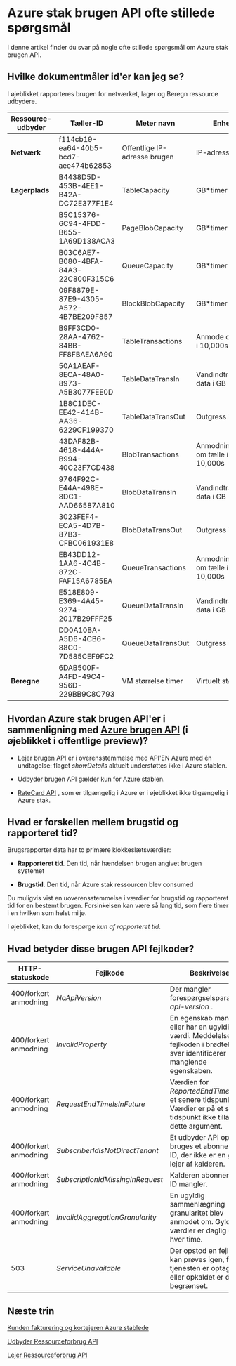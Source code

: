 <properties
    pageTitle="Ofte stillede spørgsmål til brugen-relaterede | Microsoft Azure"
    description="Liste over Azure stak målere, sammenligning med Azure brugen API, brugstid og rapporteret tid fejlkoder."
    services="azure-stack"
    documentationCenter=""
    authors="AlfredoPizzirani"
    manager="byronr"
    editor=""/>

<tags
    ms.service="azure-stack"
    ms.workload="na"
    ms.tgt_pltfrm="na"
    ms.devlang="na"
    ms.topic="article"
    ms.date="10/18/2016"
    ms.author="alfredop"/>

# <a name="azure-stack-usage-api-faqs"></a>Azure stak brugen API ofte stillede spørgsmål
I denne artikel finder du svar på nogle ofte stillede spørgsmål om Azure stak brugen API.

## <a name="what-meter-ids-can-i-see"></a>Hvilke dokumentmåler id'er kan jeg se?

I øjeblikket rapporteres brugen for netværket, lager og Beregn ressource udbydere.

| **Ressource-udbyder** | **Tæller-ID** |**Meter navn** | **Enhed** | **Yderligere oplysninger** |
| --------------------------- | --------------------------------------- | -------------------------- | ---------------------------- | ----------------------------------------- |
| **Netværk** | f114cb19-ea64-40b5-bcd7-aee474b62853 | Offentlige IP-adresse brugen | IP-adresse |                    
| **Lagerplads**  | B4438D5D-453B-4EE1-B42A-DC72E377F1E4 | TableCapacity | GB\*timer | Samlede kapacitet, der bruges af tabeller |
|              | B5C15376-6C94-4FDD-B655-1A69D138ACA3 | PageBlobCapacity | GB\*timer | Samlede kapacitet consumed ved siden BLOB |
|              | B03C6AE7-B080-4BFA-84A3-22C800F315C6 | QueueCapacity  | GB\*timer  | Samlede kapacitet, der er brugt i kø |
| | 09F8879E-87E9-4305-A572-4B7BE209F857 | BlockBlobCapacity | GB\*timer  | Samlede kapacitet consumed ved at blokere BLOB |
| | B9FF3CD0-28AA-4762-84BB-FF8FBAEA6A90 | TableTransactions  | Anmode om Tæl i 10,000s   | Tabel serviceanmodninger (i 10,000s) |
| | 50A1AEAF-8ECA-48A0-8973-A5B3077FEE0D | TableDataTransIn | Vandindtrængen data i GB | Tabel service data vandindtrængen i GB |
| | 1B8C1DEC-EE42-414B-AA36-6229CF199370 | TableDataTransOut | Outgress i GB | Tabel service data udgangspunkt i GB |
| | 43DAF82B-4618-444A-B994-40C23F7CD438 | BlobTransactions | Anmodninger om tælle i 10,000s | BLOB serviceanmodninger (i 10,000s) |
| | 9764F92C-E44A-498E-8DC1-AAD66587A810   | BlobDataTransIn    | Vandindtrængen data i GB          | BLOB service data vandindtrængen i GB 
| | 3023FEF4-ECA5-4D7B-87B3-CFBC061931E8   | BlobDataTransOut   | Outgress i GB              | BLOB service data udgangspunkt i GB 
| | EB43DD12-1AA6-4C4B-872C-FAF15A6785EA   | QueueTransactions  | Anmodninger om tælle i 10,000s   | Kø serviceanmodninger (i 10,000s) 
| | E518E809-E369-4A45-9274-2017B29FFF25   | QueueDataTransIn          | Vandindtrængen data i GB         | Kø service data vandindtrængen i GB 
| | DD0A10BA-A5D6-4CB6-88C0-7D585CEF9FC2   | QueueDataTransOut         | Outgress i GB  | Kø service data udgangspunkt i GB 
| **Beregne** | 6DAB500F-A4FD-49C4-956D-229BB9C8C793 | VM størrelse timer | Virtuelt størrelse |



## <a name="how-do-the-azure-stack-usage-apis-compare-to-the-azure-usage-apihttpsmsdnmicrosoftcomlibraryazure1ea5b323-54bb-423d-916f-190de96c6a3c-currently-in-public-preview"></a>Hvordan Azure stak brugen API'er i sammenligning med [Azure brugen API](https://msdn.microsoft.com/library/azure/1ea5b323-54bb-423d-916f-190de96c6a3c) (i øjeblikket i offentlige preview)?

-   Lejer brugen API er i overensstemmelse med API'EN Azure med én undtagelse: flaget *showDetails* aktuelt understøttes ikke i Azure stablen.

-   Udbyder brugen API gælder kun for Azure stablen.

-   [RateCard API](https://msdn.microsoft.com/en-us/library/azure/mt219004.aspx) , som er tilgængelig i Azure er i øjeblikket ikke tilgængelig i Azure stak.

## <a name="what-is-the-difference-between-usage-time-and-reported-time"></a>Hvad er forskellen mellem brugstid og rapporteret tid?

Brugsrapporter data har to primære klokkeslætsværdier:

-   **Rapporteret tid**. Den tid, når hændelsen brugen angivet brugen systemet

-   **Brugstid**. Den tid, når Azure stak ressourcen blev consumed

Du muligvis vist en uoverensstemmelse i værdier for brugstid og rapporteret tid for en bestemt brugen. Forsinkelsen kan være så lang tid, som flere timer i en hvilken som helst miljø.

I øjeblikket, kan du forespørge *kun af rapporteret tid*.

## <a name="what-do-these-usage-api-error-codes-mean"></a>Hvad betyder disse brugen API fejlkoder?

| **HTTP-statuskode** | **Fejlkode** | **Beskrivelse** |
| ---------------------- | ------------------------------------------------------------------ | ------------------------------------------------------------------------------------------------------------------------------------ |
| 400/forkert anmodning        | *NoApiVersion*     | Der mangler forespørgselsparameter *api-version* .
| 400/forkert anmodning        | *InvalidProperty*  | En egenskab mangler eller har en ugyldig værdi. Meddelelsen i fejlkoden i brødteksten svar identificerer manglende egenskaben.
| 400/forkert anmodning        | *RequestEndTimeIsInFuture*  | Værdien for *ReportedEndTime* er på et senere tidspunkt. Værdier er på et senere tidspunkt ikke tilladt for dette argument.
| 400/forkert anmodning        | *SubscriberIdIsNotDirectTenant*    | Et udbyder API opkald bruges et abonnement-ID, der ikke er en gyldig lejer af kalderen.
| 400/forkert anmodning        | *SubscriptionIdMissingInRequest*   | Kalderen abonnement ID mangler.
| 400/forkert anmodning        | *InvalidAggregationGranularity*   | En ugyldig sammenlægning granularitet blev anmodet om. Gyldige værdier er daglig og hver time.
| 503                    | *ServiceUnavailable*   | Der opstod en fejl, der kan prøves igen, fordi tjenesten er optaget eller opkaldet er der begrænset. |

## <a name="next-steps"></a>Næste trin
[Kunden fakturering og kortejeren Azure stablede](azure-stack-billing-and-chargeback.md)

[Udbyder Ressourceforbrug API](azure-stack-provider-resource-api.md)

[Lejer Ressourceforbrug API](azure-stack-tenant-resource-usage-api.md)

